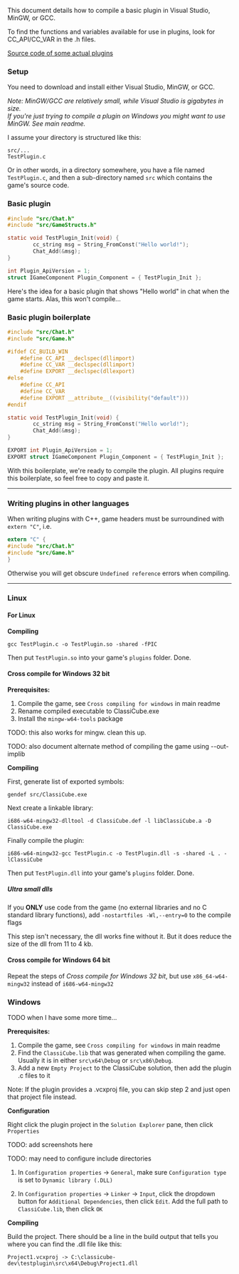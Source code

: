 This document details how to compile a basic plugin in Visual Studio, MinGW, or GCC.

To find the functions and variables available for use in plugins, look for CC_API/CC_VAR in the .h files.

[Source code of some actual plugins](https://github.com/UnknownShadow200/ClassiCube-Plugins/tree/master/src)

### Setup

You need to download and install either Visual Studio, MinGW, or GCC.

*Note: MinGW/GCC are relatively small, while Visual Studio is gigabytes in size.  
If you're just trying to compile a plugin on Windows you might want to use MinGW. See main readme.*

I assume your directory is structured like this:
```
src/...
TestPlugin.c
```
Or in other words, in a directory somewhere, you have a file named ```TestPlugin.c```, and then a sub-directory named ```src``` which contains the game's source code.

### Basic plugin
```C
#include "src/Chat.h"
#include "src/GameStructs.h"

static void TestPlugin_Init(void) {
        cc_string msg = String_FromConst("Hello world!");
        Chat_Add(&msg);
}

int Plugin_ApiVersion = 1;
struct IGameComponent Plugin_Component = { TestPlugin_Init };
```
Here's the idea for a basic plugin that shows "Hello world" in chat when the game starts. Alas, this won't compile...

### Basic plugin boilerplate
```C
#include "src/Chat.h"
#include "src/Game.h"

#ifdef CC_BUILD_WIN
    #define CC_API __declspec(dllimport)
    #define CC_VAR __declspec(dllimport)
    #define EXPORT __declspec(dllexport)
#else
    #define CC_API
    #define CC_VAR
    #define EXPORT __attribute__((visibility("default")))
#endif

static void TestPlugin_Init(void) {
        cc_string msg = String_FromConst("Hello world!");
        Chat_Add(&msg);
}

EXPORT int Plugin_ApiVersion = 1;
EXPORT struct IGameComponent Plugin_Component = { TestPlugin_Init };
```
With this boilerplate, we're ready to compile the plugin.
All plugins require this boilerplate, so feel free to copy and paste it.

---

### Writing plugins in other languages
When writing plugins with C++, game headers must be surroundined with `extern "C"`, i.e.
```C
extern "C" {
#include "src/Chat.h"
#include "src/Game.h"
}
```
Otherwise you will get obscure `Undefined reference` errors when compiling.

---

### Linux
#### For Linux
**Compiling**

```gcc TestPlugin.c -o TestPlugin.so -shared -fPIC```

Then put ```TestPlugin.so``` into your game's ```plugins``` folder. Done.

#### Cross compile for Windows 32 bit
**Prerequisites:**

1) Compile the game, see ```Cross compiling for windows``` in main readme
2) Rename compiled executable to ClassiCube.exe
3) Install the ```mingw-w64-tools``` package

TODO: this also works for mingw. clean this up.

TODO: also document alternate method of compiling the game using --out-implib

**Compiling**

First, generate list of exported symbols: 

```gendef src/ClassiCube.exe```

Next create a linkable library: 

```i686-w64-mingw32-dlltool -d ClassiCube.def -l libClassiCube.a -D ClassiCube.exe```

Finally compile the plugin:

```i686-w64-mingw32-gcc TestPlugin.c -o TestPlugin.dll -s -shared -L . -lClassiCube```

Then put ```TestPlugin.dll``` into your game's ```plugins``` folder. Done.

##### Ultra small dlls
If you **ONLY** use code from the game (no external libraries and no C standard library functions), add ```-nostartfiles -Wl,--entry=0``` to the compile flags

This step isn't necessary, the dll works fine without it. But it does reduce the size of the dll from 11 to 4 kb.

#### Cross compile for Windows 64 bit
Repeat the steps of *Cross compile for Windows 32 bit*, but use ```x86_64-w64-mingw32``` instead of ```i686-w64-mingw32```


### Windows
TODO when I have some more time...

**Prerequisites:**

1) Compile the game, see ```Cross compiling for windows``` in main readme
2) Find the `ClassiCube.lib` that was generated when compiling the game. Usually it is in either `src\x64\Debug` or `src\x86\Debug`.
3) Add a new `Empty Project` to the ClassiCube solution, then add the plugin .c files to it

Note: If the plugin provides a .vcxproj file, you can skip step 2 and just open that project file instead.

**Configuration**

Right click the plugin project in the `Solution Explorer` pane, then click `Properties`

TODO: add screenshots here

TODO: may need to configure include directories

1) In `Configuration properties` -> `General`, make sure `Configuration type` is set to `Dynamic library (.DLL)`

2) In `Configuration properties` -> `Linker` -> `Input`, click the dropdown button for `Additional Dependencies`, then click `Edit`. Add the full path to `ClassiCube.lib`, then click `OK`

**Compiling**

Build the project. There should be a line in the build output that tells you where you can find the .dll file like this:
```
Project1.vcxproj -> C:\classicube-dev\testplugin\src\x64\Debug\Project1.dll
``` 

